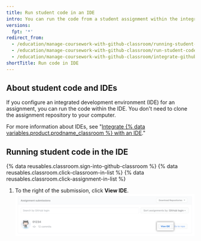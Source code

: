 ```yaml
---
title: Run student code in an IDE
intro: You can run the code from a student assignment within the integrated development environment (IDE) that you configured for the assignment.
versions:
  fpt: '*'
redirect_from:
  - /education/manage-coursework-with-github-classroom/running-student-code
  - /education/manage-coursework-with-github-classroom/run-student-code-in-an-online-ide
  - /education/manage-coursework-with-github-classroom/integrate-github-classroom-with-an-ide/run-student-code-in-an-online-ide
shortTitle: Run code in IDE
---
```


## About student code and IDEs

If you configure an integrated development environment (IDE) for an assignment, you can run the code within the IDE. You don't need to clone the assignment repository to your computer.

For more information about IDEs, see "[Integrate {% data variables.product.prodname_classroom %} with an IDE](/education/manage-coursework-with-github-classroom/integrate-github-classroom-with-an-ide/integrate-github-classroom-with-an-ide)."

## Running student code in the IDE 

{% data reusables.classroom.sign-into-github-classroom %}
{% data reusables.classroom.click-classroom-in-list %}
{% data reusables.classroom.click-assignment-in-list %}
1. To the right of the submission, click **View IDE**.
  !["View IDE" button for submission using an online IDE](/assets/images/help/classroom/assignments-click-view-ide.png)
